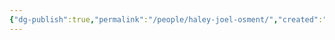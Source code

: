 ```yaml
---
{"dg-publish":true,"permalink":"/people/haley-joel-osment/","created":"2023-12-28","updated":"2023-12-28"}
---
```


